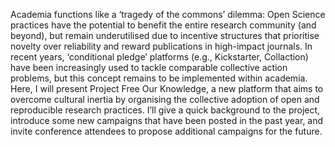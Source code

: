 Academia functions like a ‘tragedy of the commons’ dilemma: Open Science practices have the potential to benefit the entire research community (and beyond), but remain underutilised due to incentive structures that prioritise novelty over reliability and reward publications in high-impact journals. In recent years, ‘conditional pledge’ platforms (e.g., Kickstarter, Collaction) have been increasingly used to tackle comparable collective action problems, but this concept remains to be implemented within academia. Here, I will present Project Free Our Knowledge, a new platform that aims to overcome cultural inertia by organising the collective adoption of open and reproducible research practices. I’ll give a quick background to the project, introduce some new campaigns that have been posted in the past year, and invite conference attendees to propose additional campaigns for the future.
